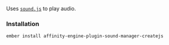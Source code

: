 Uses [`sound.js`](http://www.createjs.com/soundjs) to play audio.

### Installation

`ember install affinity-engine-plugin-sound-manager-createjs`
